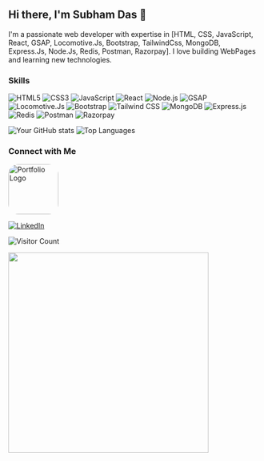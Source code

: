 ## Hi there, I'm Subham Das 👋
I'm a passionate web developer with expertise in [HTML, CSS, JavaScript, React, GSAP, Locomotive.Js, Bootstrap, TailwindCss, MongoDB, Express.Js, Node.Js, Redis, Postman, Razorpay]. I love building WebPages and learning new technologies.

### Skills
![HTML5](https://img.shields.io/badge/-HTML5-E34F26?style=flat&logo=html5&logoColor=white)
![CSS3](https://img.shields.io/badge/-CSS3-1572B6?style=flat&logo=css3&logoColor=white)
![JavaScript](https://img.shields.io/badge/-JavaScript-F7DF1E?style=flat&logo=javascript&logoColor=black)
![React](https://img.shields.io/badge/-React-61DAFB?style=flat&logo=react&logoColor=black)
![Node.js](https://img.shields.io/badge/-Node.js-339933?style=flat&logo=node.js&logoColor=white)
![GSAP](https://img.shields.io/badge/GSAP-88CE02?style=flat&logo=greensock&logoColor=white)
![Locomotive.Js](https://img.shields.io/badge/Locomotive.Js-000000?style=flat&logo=locomotive&logoColor=white)
![Bootstrap](https://img.shields.io/badge/Bootstrap-563D7C?style=flat&logo=bootstrap&logoColor=white)
![Tailwind CSS](https://img.shields.io/badge/Tailwind%20CSS-38B2AC?style=flat&logo=tailwind-css&logoColor=white)
![MongoDB](https://img.shields.io/badge/MongoDB-4EA94B?style=flat&logo=mongodb&logoColor=white)
![Express.js](https://img.shields.io/badge/Express.js-404D59?style=flat&logo=express&logoColor=white)
![Redis](https://img.shields.io/badge/Redis-DC382D?style=flat&logo=redis&logoColor=white)
![Postman](https://img.shields.io/badge/Postman-FF6C37?style=flat&logo=postman&logoColor=white)
![Razorpay](https://img.shields.io/badge/Razorpay-02042B?style=flat&logo=razorpay&logoColor=white)


![Your GitHub stats](https://github-readme-stats.vercel.app/api?username=subham007-coder&show_icons=true&theme=radical)
![Top Languages](https://github-readme-stats.vercel.app/api/top-langs/?username=subham007-coder&layout=compact&theme=radical)


### Connect with Me

[<img src="https://encrypted-tbn0.gstatic.com/images?q=tbn:ANd9GcSfAgcFfeX8EYnAvphkb5Hh0pzqM_QDIQxbae-mbB_qHhWOK2E8u_QYdWbNbkCVqfITRV8&usqp=CAU" alt="Portfolio Logo" width="100" style="border-radius: 20px;">](https://subham-portfolio-khxh8awjw-subham007-coders-projects.vercel.app/)


[![LinkedIn](https://img.shields.io/badge/LinkedIn-blue?style=flat&logo=linkedin&logoColor=white)](https://www.linkedin.com/in/subham-das-84130427b/)


![Visitor Count](https://komarev.com/ghpvc/?username=yourusername&color=blue)

<img src="https://media.giphy.com/media/fwbZnTftCXVocKzfxR/giphy.gif?cid=790b76110rkmntyq7yw2gbjth2ofc1xkdanfrwwwrvhbvr5v&ep=v1_gifs_search&rid=giphy.gif&ct=g" width="400">












<!---
subham007-coder/subham007-coder is a ✨ special ✨ repository because its `README.md` (this file) appears on your GitHub profile.
You can click the Preview link to take a look at your changes.
--->
